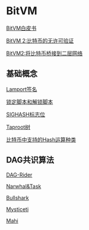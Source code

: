 # BitVM
[BitVM白皮书](https://github.com/tanZiWen/BitVM/blob/master/BitVM%E7%99%BD%E7%9A%AE%E4%B9%A6.md)

[BitVM 2:比特币的无许可验证](https://github.com/tanZiWen/BitVM/blob/master/BitVM%202%3A%E6%AF%94%E7%89%B9%E5%B8%81%E7%9A%84%E6%97%A0%E8%AE%B8%E5%8F%AF%E9%AA%8C%E8%AF%81.md
)

[BitVM2:将比特币桥接到二层网络](https://github.com/tanZiWen/BitVM/blob/master/BitVM2%3A%E5%B0%86%E6%AF%94%E7%89%B9%E5%B8%81%E6%A1%A5%E6%8E%A5%E5%88%B0%E4%BA%8C%E5%B1%82%E7%BD%91%E7%BB%9C.md)

## 基础概念
[Lamport签名](https://github.com/tanZiWen/BitVM/blob/master/Lamport%20%E7%AD%BE%E5%90%8D.md)

[锁定脚本和解锁脚本](https://github.com/tanZiWen/BitVM/blob/master/%E9%94%81%E5%AE%9A%E8%84%9A%E6%9C%AC%E5%92%8C%E8%A7%A3%E9%94%81%E8%84%9A%E6%9C%AC.md)

[SIGHASH标志位](https://github.com/tanZiWen/BitVM/blob/master/SIGHASH%E6%A0%87%E5%BF%97.md)

[Taproot树](https://github.com/tanZiWen/BitVM/blob/master/Taproot.md)

[比特币中支持的Hash运算种类](https://github.com/tanZiWen/BitVM/blob/master/Hash%E8%BF%90%E7%AE%97.md)


## DAG共识算法
[DAG-Rider](https://github.com/tanZiWen/BitVM/blob/master/%E4%BD%A0%E6%89%80%E9%9C%80%E8%A6%81%E7%9A%84DAG%20%231-DAG%20Rider.md)

[Narwhal&Task](https://github.com/tanZiWen/BitVM/blob/master/%E4%BD%A0%E6%89%80%E9%9C%80%E8%A6%81%E7%9A%84DAG%20%232%20-%20Narwhal%20%26%20Tusk.md)

[Bullshark](https://github.com/tanZiWen/BitVM/blob/master/%E4%BD%A0%E6%89%80%E9%9C%80%E8%A6%81%E7%9A%84DAG%233-BullShark.md)

[Mysticeti]()

[Mahi]()

